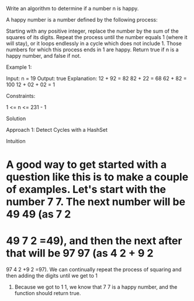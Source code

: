 Write an algorithm to determine if a number n is happy.

A happy number is a number defined by the following process:

Starting with any positive integer, replace the number by the sum of the squares of its digits.
Repeat the process until the number equals 1 (where it will stay), or it loops endlessly in a cycle which does not include 1.
Those numbers for which this process ends in 1 are happy.
Return true if n is a happy number, and false if not.

Example 1:

Input: n = 19
Output: true
Explanation:
12 + 92 = 82
82 + 22 = 68
62 + 82 = 100
12 + 02 + 02 = 1

Constraints:

1 <= n <= 231 - 1

Solution

Approach 1: Detect Cycles with a HashSet

Intuition

A good way to get started with a question like this is to make a couple of examples. Let's start with the number 
7
7. The next number will be 
49
49 (as 
7
2
=
49
7 
2
 =49), and then the next after that will be 
97
97 (as 
4
2
+
9
2
=
97
4 
2
 +9 
2
 =97). We can continually repeat the process of squaring and then adding the digits until we get to 
1
1. Because we got to 
1
1, we know that 
7
7 is a happy number, and the function should return true.


